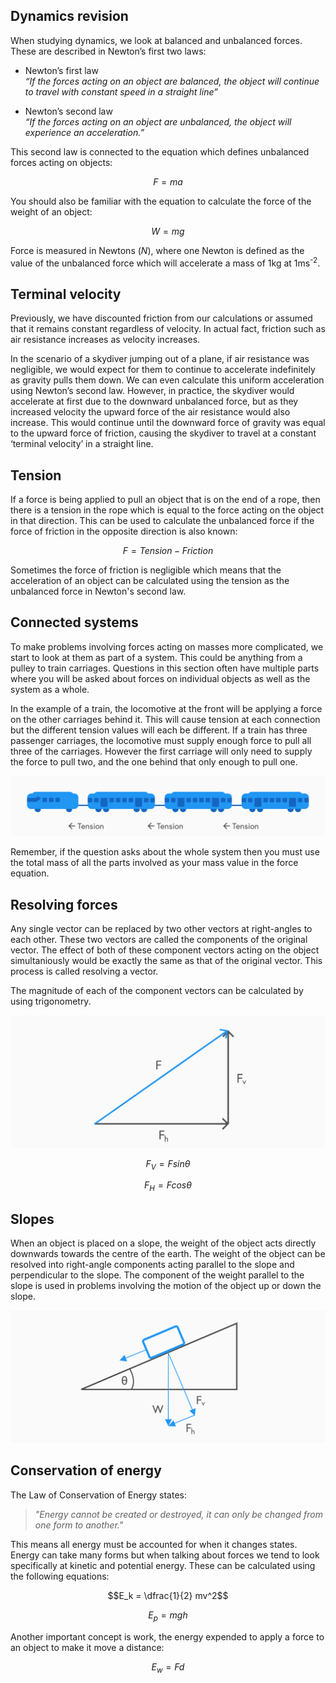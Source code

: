 ## Dynamics revision

When studying dynamics, we look at balanced and unbalanced forces. These are described in Newton’s first two laws:

- Newton’s first law <br>
  _“If the forces acting on an object are balanced, the object will continue to travel with constant speed in a straight line”_

- Newton’s second law <br>
  _“If the forces acting on an object are unbalanced, the object will experience an acceleration.”_

This second law is connected to the equation which defines unbalanced forces acting on objects:

$$F = ma$$

You should also be familiar with the equation to calculate the force of the weight of an object:

$$W = mg$$

Force is measured in Newtons ($N$), where one Newton is defined as the value of the unbalanced force which will accelerate a mass of 1kg at 1ms<sup>-2</sup>.

## Terminal velocity

Previously, we have discounted friction from our calculations or assumed that it remains constant regardless of velocity. In actual fact, friction such as air resistance increases as velocity increases.

In the scenario of a skydiver jumping out of a plane, if air resistance was negligible, we would expect for them to continue to accelerate indefinitely as gravity pulls them down. We can even calculate this uniform acceleration using Newton’s second law. However, in practice, the skydiver would accelerate at first due to the downward unbalanced force, but as they increased velocity the upward force of the air resistance would also increase. This would continue until the downward force of gravity was equal to the upward force of friction, causing the skydiver to travel at a constant ‘terminal velocity’ in a straight line.

## Tension

If a force is being applied to pull an object that is on the end of a rope, then there is a tension in the rope which is equal to the force acting on the object in that direction. This can be used to calculate the unbalanced force if the force of friction in the opposite direction is also known:

$$F = Tension - Friction$$

Sometimes the force of friction is negligible which means that the acceleration of an object can be calculated using the tension as the unbalanced force in Newton's second law.

## Connected systems

To make problems involving forces acting on masses more complicated, we start to look at them as part of a system. This could be anything from a pulley to train carriages. Questions in this section often have multiple parts where you will be asked about forces on individual objects as well as the system as a whole.

In the example of a train, the locomotive at the front will be applying a force on the other carriages behind it. This will cause tension at each connection but the different tension values will each be different. If a train has three passenger carriages, the locomotive must supply enough force to pull all three of the carriages. However the first carriage will only need to supply the force to pull two, and the one behind that only enough to pull one.

![Connected train diagram](connected_train.svg)

Remember, if the question asks about the whole system then you must use the total mass of all the parts involved as your mass value in the force equation.

## Resolving forces

Any single vector can be replaced by two other vectors at right-angles to each other. These two vectors are called the components of the original vector. The effect of both of these component vectors acting on the object simultaniously would be exactly the same as that of the original vector. This process is called resolving a vector.

The magnitude of each of the component vectors can be calculated by using trigonometry.

![Component forces diagram](component_forces.svg)

$$F_V = F sin θ$$

$$F_H = F cos θ$$

## Slopes

When an object is placed on a slope, the weight of the object acts directly downwards towards the centre of the earth. The weight of the object can be resolved into right-angle components acting parallel to the slope and perpendicular to the slope. The component of the weight parallel to the slope is used in problems involving the
motion of the object up or down the slope.

<!--Insert diagram-->

![Slope diagram](block_slope.svg)

## Conservation of energy

The Law of Conservation of Energy states:

> _"Energy cannot be created or destroyed, it can only be changed from one form to another."_

This means all energy must be accounted for when it changes states. Energy can take many forms but when talking about forces we tend to look specifically at kinetic and potential energy. These can be calculated using the following equations:

$$E_k = \dfrac{1}{2} mv^2$$

$$E_p = mgh$$

Another important concept is work, the energy expended to apply a force to an object to make it move a distance:

$$E_w = Fd$$
